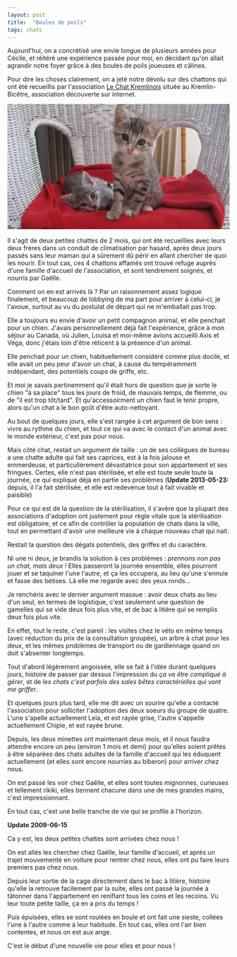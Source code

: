 ```yaml
---
layout: post
title:  "Boules de poils"
tags: chats
---
```


Aujourd'hui, on a concrétisé une envie longue de plusieurs années pour Cécile, et réitéré une expérience passée pour moi, en décidant qu'on allait agrandir notre foyer grâce à des boules de poils joueuses et câlines.

Pour dire les choses clairement, on a jeté notre dévolu sur des chattons qui ont été recueillis par l'association [Le Chat Kremlinois](http://www.lechatkrem.com/) située au Kremlin-Bicêtre, association découverte sur internet.

<a href='/files/chats-isis-vala-bebes.jpg'><img src='/files/chats-isis-vala-bebes_small.jpg' /></a>

<!--more-->

Il s'agit de deux petites chattes de 2 mois, qui ont été recueillies avec leurs deux frères dans un conduit de climatisation par hasard, après deux jours passés sans leur maman qui a sûrement dû périr en allant chercher de quoi les nourir. En tout cas, ces 4 chattons affamés ont trouvé refuge auprès d'une famille d'accueil de l'association, et sont tendrement soignés, et nourris par Gaëlle.

Comment on en est arrivés là ? Par un raisonnement assez logique finalement, et beaucoup de lobbying de ma part pour arriver à celui-ci, je l'avoue, surtout au vu du postulat  de départ qui ne m'emballait pas trop.

Elle a toujours eu envie d'avoir un petit compagnon animal, et elle penchait pour un chien. J'avais personnellement déjà fait l'expérience, grâce à mon séjour au Canada, où Julien, Louisa et moi-même avions accueilli Axis et Véga, donc j'étais loin d'être réticent à la présence d'un animal.

Elle penchait pour un chien, habituellement considéré comme plus docile, et elle avait un peu peur d'avoir un chat, à cause du tempéramment indépendant, des potentiels coups de griffe, etc.

Et moi je savais pertinemment qu'il était hors de question que je sorte le chien "à sa place" tous les jours de froid, de mauvais temps, de flemme, ou de "il est trop tôt/tard". Et qu'accessoirment un chien faut le tenir propre, alors qu'un chat a le bon goût d'être auto-nettoyant.

Au bout de quelques jours, elle s'est rangée à cet argument de bon sens : vivre au rythme du chien, et tout ce qui va avec le contact d'un animal avec le monde extérieur, c'est pas pour nous.

Mais côté chat, restait un argument de taille : un de ses collègues de bureau a une chatte adulte qui fait ses caprices, est à la fois jalouse et emmerdeuse, et particulièrement dévastatrice pour son appartement et ses fringues. Certes, elle n'est pas stérilisée, et elle est toute seule toute la journée, ce qui explique déjà en partie ses problèmes (**Update 2013-05-23:** depuis, il l'a fait stérilisée, et elle est redevenue tout à fait vivable et paisible)

Pour ce qui est de la question de la stérilisation, il s'avère que la plupart des associations d'adoption ont justement pour règle vitale que la stérilisation est obligatoire, et ce afin de contrôler la population de chats dans la ville, tout en permettant d'avoir une meilleure vie à chaque nouveau chat qui nait.

Restait la question des dégats potentiels, des griffes et du caractère.

Ni une ni deux, je brandis la solution à ces problèmes : *prennons non pas un chat, mais deux !* Elles passeront la journée ensemble, elles pourront jouer et se taquiner l'une l'autre, et ça les occupera, au lieu qu'une s'ennuie et fasse des bétises. Là elle me regarde avec des yeux ronds...

Je renchéris avec le dernier argument massue : avoir deux chats au lieu d'un seul, en termes de logistique, c'est seulement une question de gamelles qui se vide deux fois plus vite, et de bac à litière qui se remplis deux fois plus vite.

En effet, tout le reste, c'est pareil : les visites chez le véto en même temps (avec réduction du prix de la consultation groupée), un arbre à chat pour les deux, et les mêmes problèmes de transport ou de gardiennage quand on doit s'absenter longtemps.

Tout d'abord légèrement angoissée, elle se fait à l'idée durant quelques jours, histoire de passer par dessus l'impression du *ça va être compliqué à gérer*, et de *les chats c'est parfois des sales bêtes caractérielles qui vont me griffer*.

Et quelques jours plus tard, elle me dit avec un sourire qu'elle a contacté l'association pour solliciter l'adoption des deux soeurs du groupe de quatre. L'une s'apelle actuellement Leïa, et est rayée grise, l'autre s'appelle actuellement Chipie, et est rayée brune.

Depuis, les deux minettes ont maintenant deux mois, et il nous faudra attendre encore un peu (environ 1 mois et demi) pour qu'elles soient prêtes à être séparées des chats adultes de la famille d'accueil qui les éduquent actuellement (et elles sont encore nourries au biberon) pour arriver chez nous.

On est passé les voir chez Gaêlle, et elles sont toutes mignonnes, curieuses et tellement rikiki, elles tiennent chacune dans une de mes grandes mains, c'est impressionnant.

En tout cas, c'est une belle tranche de vie qui se profile à l'horizon.

**Update 2009-06-15**

Ca y est, les deux petites chattes sont arrivées chez nous !

On est allés les chercher chez Gaëlle, leur famille d'accueil, et après un trajet mouvementé en voiture pour rentrer chez nous, elles ont pu faire leurs premiers pas chez nous.

Depuis leur sortie de la cage directement dans le bac à litière, histoire qu'elle la retrouve facilement par la suite, elles ont passé la journée à tâtonner dans l'appartement en reniflant tous les coins et les recoins. Vu leur toute petite taille, ça en a pris du temps !

Puis épuisées, elles se sont roulées en boule et ont fait une sieste, collées l'une à l'autre comme à leur habitude. En tout cas, elles ont l'air bien contentes, et nous on est aux ange.

C'est le début d'une nouvelle vie pour elles et pour nous !
